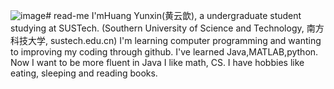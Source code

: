 ![image](https://github.com/hhhyx817/read-me/assets/160711254/7bbbbc6e-cd2f-4f8d-a4a4-fd414ba152c5)# read-me
I'mHuang Yunxin(黄云歆), a undergraduate student studying at SUSTech. (Southern University of Science and Technology, 南方科技大学, sustech.edu.cn)
I'm learning computer programming and wanting to improving my coding through github.
I've learned Java,MATLAB,python. Now I want to be more fluent in Java
I like math, CS.
I have hobbies like eating, sleeping and reading books.

